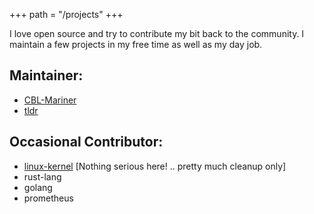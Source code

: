 +++
path = "/projects"
+++

I love open source and try to contribute my bit back to the community.
I maintain a few projects in my free time as well as my day job.

## Maintainer:

- [CBL-Mariner](https://github.com/microsoft/CBL-Mariner)
- [tldr](https://github.com/tldr-pages/tldr)

## Occasional Contributor:

- [linux-kernel](https://git.kernel.org/pub/scm/linux/kernel/git/torvalds/linux.git/log/?qt=author&q=falakreyaz%40gmail.com) [Nothing serious here! .. pretty much cleanup only]
- rust-lang
- golang
- prometheus
